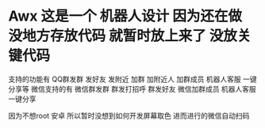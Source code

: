 # Awx 这是一个 机器人设计  因为还在做   没地方存放代码   就暂时放上来了   没放关键代码

支持的功能有  QQ群发群   发好友  发附近  加群  加附近人  加群成员  机器人客服  一键分享等
微信支持的有  微信群发群  群发打招呼  群发好友  微信加群成员  机器人客服  一键分享

因为不想root  安卓   所以暂时没想到如何开发屏幕取色  进而进行的微信自动扫码  
